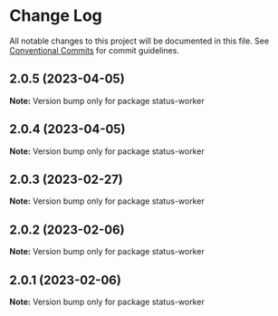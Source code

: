 # Change Log

All notable changes to this project will be documented in this file.
See [Conventional Commits](https://conventionalcommits.org) for commit guidelines.

## 2.0.5 (2023-04-05)

**Note:** Version bump only for package status-worker





## 2.0.4 (2023-04-05)

**Note:** Version bump only for package status-worker





## 2.0.3 (2023-02-27)

**Note:** Version bump only for package status-worker





## 2.0.2 (2023-02-06)

**Note:** Version bump only for package status-worker





## 2.0.1 (2023-02-06)

**Note:** Version bump only for package status-worker
